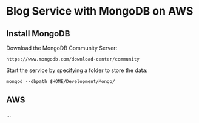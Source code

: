 # Blog Service with MongoDB on AWS

## Install MongoDB

Download the MongoDB Community Server:

```
https://www.mongodb.com/download-center/community
```

Start the service by specifying a folder to store the data:

```
mongod --dbpath $HOME/Development/Mongo/
```

## 














## AWS

...